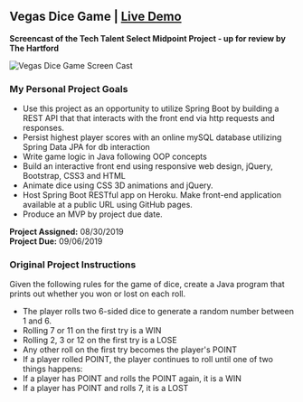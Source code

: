 ## Vegas Dice Game | [Live Demo](https://jordanmor.github.io/vegas-dice-game/)

**Screencast of the Tech Talent Select Midpoint Project - up for review by The Hartford**  
 
![Vegas Dice Game Screen Cast](vegas-dice-game-screencast.gif) 

### My Personal Project Goals
- Use this project as an opportunity to utilize Spring Boot by building a REST API that that interacts with the front end via http requests and responses.
- Persist highest player scores with an online mySQL database utilizing Spring Data JPA for db interaction
- Write game logic in Java following OOP concepts
- Build an interactive front end using responsive web design, jQuery, Bootstrap, CSS3 and HTML
- Animate dice using CSS 3D animations and jQuery.
- Host Spring Boot RESTful app on Heroku. Make front-end application available at a public URL using GitHub pages.
- Produce an MVP by project due date.

**Project Assigned:** 08/30/2019  
**Project Due:** 09/06/2019

### Original Project Instructions
Given the following rules for the game of dice, create a Java program that prints out whether you won or lost on each roll.
- The player rolls two 6-sided dice to generate a random number between 1 and 6.
- Rolling 7 or 11 on the first try is a WIN
- Rolling 2, 3 or 12 on the first try is a LOSE
- Any other roll on the first try becomes the player's POINT
- If a player rolled POINT, the player continues to roll until one of two things happens:
- If a player has POINT and rolls the POINT again, it is a WIN
- If a player has POINT and rolls 7, it is a LOST
